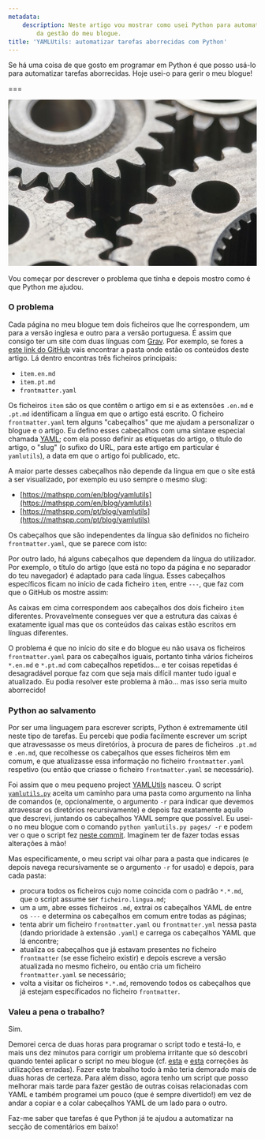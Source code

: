 ```yaml
---
metadata:
    description: Neste artigo vou mostrar como usei Python para automatizar parte
        da gestão do meu blogue.
title: 'YAMLUtils: automatizar tarefas aborrecidas com Python'
---
```


Se há uma coisa de que gosto em programar em Python é que posso usá-lo para automatizar tarefas aborrecidas. Hoje usei-o para gerir o meu blogue!

===

![a close-up of three gears turning together](gears.jpg "Photo by Bill Oxford on Unsplash")

Vou começar por descrever o problema que tinha e depois mostro como é que Python me ajudou.

### O problema

Cada página no meu blogue tem dois ficheiros que lhe correspondem, um para a versão inglesa e outro para a versão portuguesa. É assim que consigo ter um site com duas línguas com [Grav]. Por exemplo, se fores a [este link do GitHub][yamlutils-post] vais encontrar a pasta onde estão os conteúdos deste artigo. Lá dentro encontras três ficheiros principais:

 - `item.en.md`
 - `item.pt.md`
 - `frontmatter.yaml`

Os ficheiros `item` são os que contêm o artigo em si e as extensões `.en.md` e `.pt.md` identificam a língua em que o artigo está escrito. O ficheiro `frontmatter.yaml` tem alguns "cabeçalhos" que me ajudam a personalizar o blogue e o artigo. Eu defino esses cabeçalhos com uma sintaxe especial chamada [YAML]; com ela posso definir as etiquetas do artigo, o título do artigo, o "slug" (o sufixo do URL, para este artigo em particular é `yamlutils`), a data em que o artigo foi publicado, etc.

A maior parte desses cabeçalhos não depende da língua em que o site está a ser visualizado, por exemplo eu uso sempre o mesmo slug:

 - [https://mathspp.com/en/blog/yamlutils](https://mathspp.com/en/blog/yamlutils)
 - [https://mathspp.com/pt/blog/yamlutils](https://mathspp.com/pt/blog/yamlutils)

Os cabeçalhos que são independentes da língua são definidos no ficheiro `frontmatter.yaml`, que se parece com isto:

<script src="https://gist.github.com/RojerGS/0ff988fb2ac54a81dc18349cc9c619f9.js"></script>



Por outro lado, há alguns cabeçalhos que dependem da língua do utilizador. Por exemplo, o título do artigo (que está no topo da página e no separador do teu navegador) é adaptado para cada língua. Esses cabeçalhos específicos ficam no início de cada ficheiro `item`, entre `---`, que faz com que o GitHub os mostre assim:

<script src="https://gist.github.com/RojerGS/1f8f2727e6358ad33bec5700be4220ed.js"></script>



As caixas em cima correspondem aos cabeçalhos dos dois ficheiro `item` diferentes. Provavelmente consegues ver que a estrutura das caixas é exatamente igual mas que os conteúdos das caixas estão escritos em línguas diferentes.

O problema é que no início do site e do blogue eu não usava os ficheiros `frontmatter.yaml` para os cabeçalhos iguais, portanto tinha vários ficheiros `*.en.md` e `*.pt.md` com cabeçalhos repetidos... e ter coisas repetidas é desagradável porque faz com que seja mais difícil manter tudo igual e atualizado. Eu podia resolver este problema à mão... mas isso seria muito aborrecido!


### Python ao salvamento

Por ser uma linguagem para escrever scripts, Python é extremamente útil neste tipo de tarefas. Eu percebi que podia facilmente escrever um script que atravessasse os meus diretórios, à procura de pares de ficheiros `.pt.md` e `.en.md`, que recolhesse os cabeçalhos que esses ficheiros têm em comum, e que atualizasse essa informação no ficheiro `frontmatter.yaml` respetivo (ou então que criasse o ficheiro `frontmatter.yaml` se necessário).

Foi assim que o meu pequeno project [YAMLUtils] nasceu. O script [`yamlutils.py`][yamlutils.py] aceita um caminho para uma pasta como argumento na linha de comandos (e, opcionalmente, o argumento `-r` para indicar que devemos atravessar os diretórios recursivamente) e depois faz exatamente aquilo que descrevi, juntando os cabeçalhos YAML sempre que possível. Eu usei-o no meu blogue com o comando `python yamlutils.py pages/ -r` e podem ver o que o script fez [neste commit](https://github.com/RojerGS/mathspp/commit/7ba80b086d6987ed819c872432ef1eafc1f1b023). Imaginem ter de fazer todas essas alterações à mão!

Mas especificamente, o meu script vai olhar para a pasta que indicares (e depois navega recursivamente se o argumento `-r` for usado) e depois, para cada pasta:

 - procura todos os ficheiros cujo nome coincida com o padrão `*.*.md`, que o script assume ser `ficheiro.lingua.md`;
 - um a um, abre esses ficheiros `.md`, extrai os cabeçalhos YAML de entre os `---` e determina os cabeçalhos em comum entre todas as páginas;
 - tenta abrir um ficheiro `frontmatter.yaml` ou `frontmatter.yml` nessa pasta (dando prioridade à extensão `.yaml`) e carrega os cabeçalhos YAML que lá encontre;
 - atualiza os cabeçalhos que já estavam presentes no ficheiro `frontmatter` (se esse ficheiro existir) e depois escreve a versão atualizada no mesmo ficheiro, ou então cria um ficheiro `frontmatter.yaml` se necessário;
 - volta a visitar os ficheiros `*.*.md`, removendo todos os cabeçalhos que já estejam específicados no ficheiro `frontmatter`.


### Valeu a pena o trabalho?

Sim.

Demorei cerca de duas horas para programar o script todo e testá-lo, e mais uns dez minutos para corrigir um problema irritante que só descobri quando tentei aplicar o script no meu blogue (cf. [esta][bug-1] e [esta][bug-2] correções às utilizações erradas). Fazer este trabalho todo à mão teria demorado mais de duas horas de certeza. Para além disso, agora tenho um script que posso melhorar mais tarde para fazer gestão de outras coisas relacionadas com YAML e também programei um pouco (que é sempre divertido!) em vez de andar a copiar e a colar cabeçalhos YAML de um lado para o outro.

Faz-me saber que tarefas é que Python já te ajudou a automatizar na secção de comentários em baixo!

[Grav]: https://getgrav.org/
[YAML]: https://en.wikipedia.org/wiki/YAML
[xkcd]: https://xkcd.com
[yamlutils]: https://github.com/RojerGS/projects/tree/master/yamlutils
[yamlutils-post]: https://github.com/RojerGS/mathspp/tree/master/pages/02.blog/yamlutils
[yamlutils.py]: https://github.com/RojerGS/projects/tree/master/yamlutils/yamlutils.py
[bug-1]: https://github.com/RojerGS/mathspp/commit/6ac01f412bdd099eb673201689d89ea77d0370d0
[bug-2]: https://github.com/RojerGS/mathspp/commit/e97dbad13ffc6009d1160b78a83cab467b42f1ca
